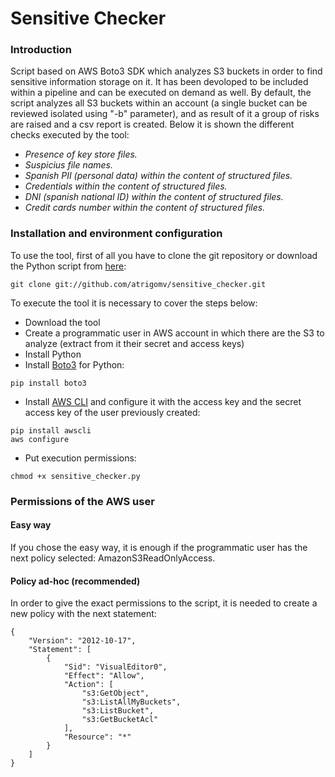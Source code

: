 # Sensitive Checker

### Introduction
Script based on AWS Boto3 SDK which analyzes S3 buckets in order to find sensitive information storage on it. It has been devoloped to be included within a pipeline and can be executed on demand as well. By default, the script analyzes all S3 buckets within an account (a single bucket can be reviewed isolated using "-b" parameter), and as result of it a group of risks are raised and a csv report is created.
Below it is shown the different checks executed by the tool:
<em>
* Presence of key store files.
* Suspicius file names.
* Spanish PII (personal data) within the content of structured files.
* Credentials within the content of structured files.
* DNI (spanish national ID) within the content of structured files.
* Credit cards number within the content of structured files.
</em>

### Installation and environment configuration
To use the tool, first of all you have to clone the git repository or download the Python script from [here](https://github.com/atrigomv/sensitive_checker/blob/master/sensitive_checker.py):

```
git clone git://github.com/atrigomv/sensitive_checker.git
```
To execute the tool it is necessary to cover the steps below:
* Download the tool
* Create a programmatic user in AWS account in which there are the S3 to analyze (extract from it their secret and access keys)
* Install Python
* Install [Boto3](https://boto3.amazonaws.com/v1/documentation/api/latest/guide/quickstart.html) for Python:
```
pip install boto3
```
* Install [AWS CLI](https://aws.amazon.com/cli/?nc1=h_ls) and configure it with the access key and the secret access key of the user previously created:
```
pip install awscli
aws configure
```
* Put execution permissions:
```
chmod +x sensitive_checker.py
```
### Permissions of the AWS user
#### Easy way
If you chose the easy way, it is enough if the programmatic user has the next policy selected: AmazonS3ReadOnlyAccess.
#### Policy ad-hoc (recommended)
In order to give the exact permissions to the script, it is needed to create a new policy with the next statement:
```
{
    "Version": "2012-10-17",
    "Statement": [
        {
            "Sid": "VisualEditor0",
            "Effect": "Allow",
            "Action": [
                "s3:GetObject",
                "s3:ListAllMyBuckets",
                "s3:ListBucket",
                "s3:GetBucketAcl"
            ],
            "Resource": "*"
        }
    ]
}
```
